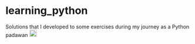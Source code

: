 # learning_python

Solutions that I developed to some exercises during my journey as a Python padawan
<img height="20px" src="http://emojis.slackmojis.com/emojis/images/1493910142/2172/bb8.png">
